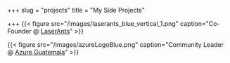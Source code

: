 +++
slug = "projects"
title = "My Side Projects"

+++
{{< figure src="/images/laserants_blue_vertical_1.png" caption="Co-Founder @ [LaserAnts](https://www.laserants.com)" >}}

{{< figure src="/images/azureLogoBlue.png" caption="Community Leader @ [Azure Guatemala](https://www.meetup.com/es-ES/Azure-Guatemala)" >}}